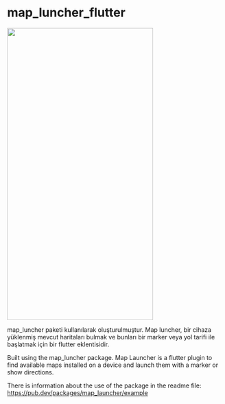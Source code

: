 # map_luncher_flutter

<img src='assets/gif/map1.gif'  width="340" height="680">
 
map_luncher paketi kullanılarak oluşturulmuştur. Map luncher, bir cihaza yüklenmiş mevcut haritaları bulmak ve bunları bir marker veya yol tarifi ile başlatmak için bir flutter eklentisidir.

Built using the map_luncher package. Map Launcher is a flutter plugin to find available maps installed on a device and launch them with a marker or show directions.

There is information about the use of the package in the readme file: https://pub.dev/packages/map_launcher/example
